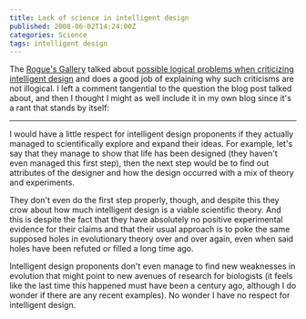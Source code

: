 ```yaml
---
title: Lack of science in intelligent design
published: 2008-06-02T14:24:00Z
categories: Science
tags: intelligent design
---
```


The <a href="http://www.theskepticsguide.org/sgublog/">Rogue's Gallery</a> talked about <a href="http://www.theskepticsguide.org/sgublog/?p=239">possible logical problems when criticizing intelligent design</a> and does a good job of explaining why such criticisms are not illogical.  I left a comment tangential to the question the blog post talked about, and then I thought I might as well include it in my own blog since it's a rant that stands by itself:

<!--more-->

<hr>

I would have a little respect for intelligent design proponents if they actually managed to scientifically explore and expand their ideas. For example, let's say that they manage to show that life has been designed (they haven't even managed this first step), then the next step would be to find out attributes of the designer and how the design occurred with a mix of theory and experiments.

They don't even do the first step properly, though, and despite this they crow about how much intelligent design is a viable scientific theory. And this is despite the fact that they have absolutely no positive experimental evidence for their claims and that their usual approach is to poke the same supposed holes in evolutionary theory over and over again, even when said holes have been refuted or filled a long time ago.

Intelligent design proponents don't even manage to find new weaknesses in evolution that might point to new avenues of research for biologists (it feels like the last time this happened must have been a century ago, although I do wonder if there are any recent examples). No wonder I have no respect for intelligent design.

